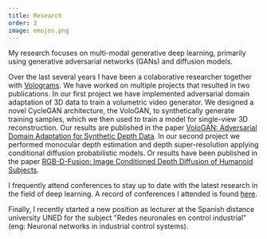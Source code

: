 ```yaml
---
title: Research
order: 2
image: emojos.png
---
```

My research focuses on multi-modal generative deep learning, primarily using generative adversarial networks (GANs) and diffusion models.

Over the last several years I have been a colaborative researcher together with <a href="https://www.volograms.com/" target="_blank">Volograms</a>. We have worked on multiple projects that resulted in two publications. In our first project we have implemented adversarial domain adaptation of 3D data to train a volumetric video generator.
We designed a novel CycleGAN architecture, the VoloGAN, to synthetically generate training samples, which we then used to train a model for single-view 3D reconstruction. Our results are published in the paper <a href="https://arxiv.org/abs/2207.09204" target="_blank">VoloGAN: Adversarial Domain Adaptation for Synthetic Depth Data</a>.
In our second project we performed monocular depth estimation and depth super-resolution applying conditional diffusion probabilistic models. Or results have been published in the paper <a href="https://ieeexplore.ieee.org/document/10239167" target="_blank">RGB-D-Fusion: Image Conditioned Depth Diffusion of Humanoid Subjects</a>.

I frequently attend conferences to stay up to date with the latest research in the field of deep learning. A record of conferences I attended is found <a href="https://sascha-kirch.github.io/conferences.html" target="_blank">here</a>.

Finally, I recently started a new position as lecturer at the Spanish distance university UNED for the subject "Redes neuronales en control industrial" (eng: Neuronal networks in industrial control systems). 
